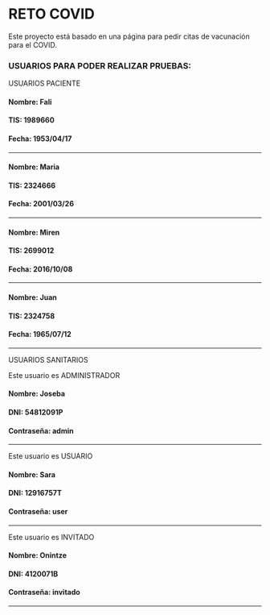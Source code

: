 # RETO COVID

Este proyecto está basado en una página para pedir citas de vacunación para el COVID.

### USUARIOS PARA PODER REALIZAR PRUEBAS:

USUARIOS PACIENTE

#### Nombre: Fali
#### TIS: 1989660
#### Fecha: 1953/04/17
---
#### Nombre: Maria
#### TIS: 2324666
#### Fecha: 2001/03/26
---
#### Nombre: Miren
#### TIS: 2699012
#### Fecha: 2016/10/08
---
#### Nombre: Juan
#### TIS: 2324758
#### Fecha: 1965/07/12
---


USUARIOS SANITARIOS

Este usuario es ADMINISTRADOR
#### Nombre:  Joseba
#### DNI: 54812091P
#### Contraseña: admin
---
Este usuario es USUARIO
#### Nombre:  Sara
#### DNI: 12916757T
#### Contraseña: user
---
Este usuario es INVITADO
#### Nombre:  Onintze
#### DNI: 4120071B
#### Contraseña: invitado
---
